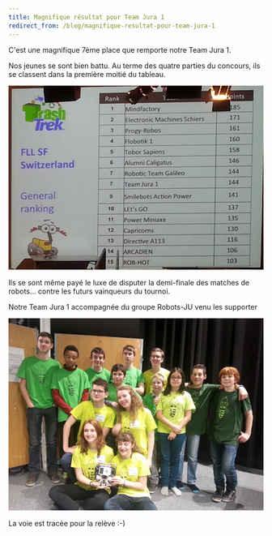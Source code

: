 ```yaml
---
title: Magnifique résultat pour Team Jura 1
redirect_from: /blog/magnifique-resultat-pour-team-jura-1
---
```


C'est une magnifique 7ème place que remporte notre Team Jura 1.

Nos jeunes se sont bien battu. Au terme des quatre parties du concours, ils se classent dans la première moitié du tableau.

![Photo](/media/posts/2016-02-13-classement-finale.jpg)

Ils se sont même payé le luxe de disputer la demi-finale des matches de robots... contre les futurs vainqueurs du tournoi.

Notre Team Jura 1 accompagnée du groupe Robots-JU venu les supporter

![Photo](/media/posts/2016-02-13-teamjura-et-supporters.jpg)

La voie est tracée pour la relève  :-)
